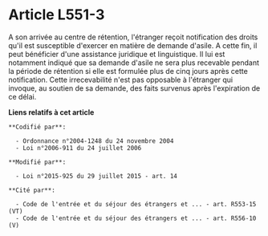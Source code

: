 # Article L551-3

A son arrivée au centre de rétention, l'étranger reçoit notification des droits qu'il est susceptible d'exercer en matière de
demande d'asile. A cette fin, il peut bénéficier d'une assistance juridique et linguistique. Il lui est notamment indiqué que
sa demande d'asile ne sera plus recevable pendant la période de rétention si elle est formulée plus de cinq jours après cette
notification. Cette irrecevabilité n'est pas opposable à l'étranger qui invoque, au soutien de sa demande, des faits survenus
après l'expiration de ce délai.

**Liens relatifs à cet article**

	**Codifié par**:

	  - Ordonnance n°2004-1248 du 24 novembre 2004
	  - Loi n°2006-911 du 24 juillet 2006

	**Modifié par**:

	  - Loi n°2015-925 du 29 juillet 2015 - art. 14

	**Cité par**:

	  - Code de l'entrée et du séjour des étrangers et ... - art. R553-15 (VT)
	  - Code de l'entrée et du séjour des étrangers et ... - art. R556-10 (V)
